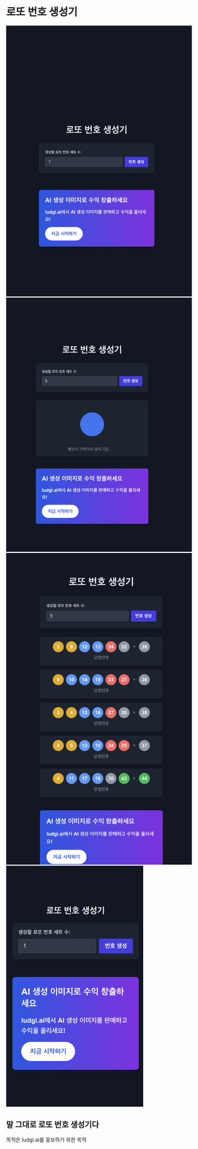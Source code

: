 # 로또 번호 생성기

![alt text](image.png)
![alt text](image-1.png)
![alt text](image-2.png)
![alt text](image-3.png)

## 말 그대로 로또 번호 생성기다

목적은 ludgi.ai를 홍보하기 위한 목적
